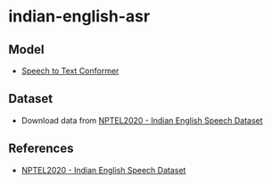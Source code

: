 # indian-english-asr

## Model
- [Speech to Text Conformer](https://docs.nvidia.com/tao/tao-toolkit/text/asr/speech_recognition_with_conformer.html)
  
## Dataset
- Download data from [NPTEL2020 - Indian English Speech Dataset](https://github.com/AI4Bharat/NPTEL2020-Indian-English-Speech-Dataset)
  
## References
- [NPTEL2020 - Indian English Speech Dataset](https://github.com/AI4Bharat/NPTEL2020-Indian-English-Speech-Dataset)
